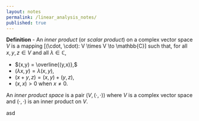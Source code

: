 ```yaml
---
layout: notes
permalink: /linear_analysis_notes/
published: true
---
```


**Definition** - An *inner product* (or *scalar product*) on a complex vector space $V$ is a mapping
\[(\cdot, \cdot): V \times V \to \mathbb{C}\]
such that, for all $x, y, z \in V$ and all $\lambda \in \mathbb{C},$
* $(x,y) = \overline{(y,x)},$
* $(\lambda x,y) = \lambda(x,y),$
* $(x+y, z) = (x, y) + (y,z),$
* $(x,x) > 0$ when $x \neq 0.$

An *inner product space* is a pair $(V, (\cdot, \cdot))$ where $V$ is a complex vector space and $(\cdot, \cdot)$
is an inner product on $V.$

asd

